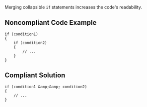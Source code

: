 
Merging collapsible `if` statements increases the code's readability.

## Noncompliant Code Example


    if (condition1)
    {
        if (condition2)
        {
            // ...
        }
    }


## Compliant Solution


    if (condition1 &amp;&amp; condition2)
    {
        // ...
    }

